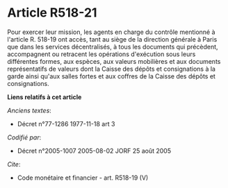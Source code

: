 # Article R518-21

Pour exercer leur mission, les agents en charge du contrôle mentionné à l'article R. 518-19 ont accès, tant au siège de la
direction générale à Paris que dans les services décentralisés, à tous les documents qui précèdent, accompagnent ou retracent
les opérations d'exécution sous leurs différentes formes, aux espèces, aux valeurs mobilières et aux documents représentatifs
de valeurs dont la Caisse des dépôts et consignations à la garde ainsi qu'aux salles fortes et aux coffres de la Caisse des
dépôts et consignations.

**Liens relatifs à cet article**

_Anciens textes_:

  - Décret n°77-1286 1977-11-18 art 3

_Codifié par_:

  - Décret n°2005-1007 2005-08-02 JORF 25 août 2005

_Cite_:

  - Code monétaire et financier - art. R518-19 (V)
